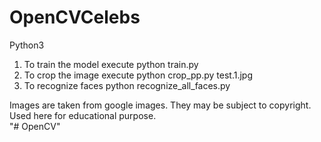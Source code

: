 # OpenCVCelebs

Python3

1. To train the model execute
   python train.py
2. To crop the image execute
   python crop_pp.py test.1.jpg
3. To recognize faces
   python recognize_all_faces.py
   
Images are taken from google images. They may be subject to copyright. Used here for educational purpose.   
"# OpenCV" 
